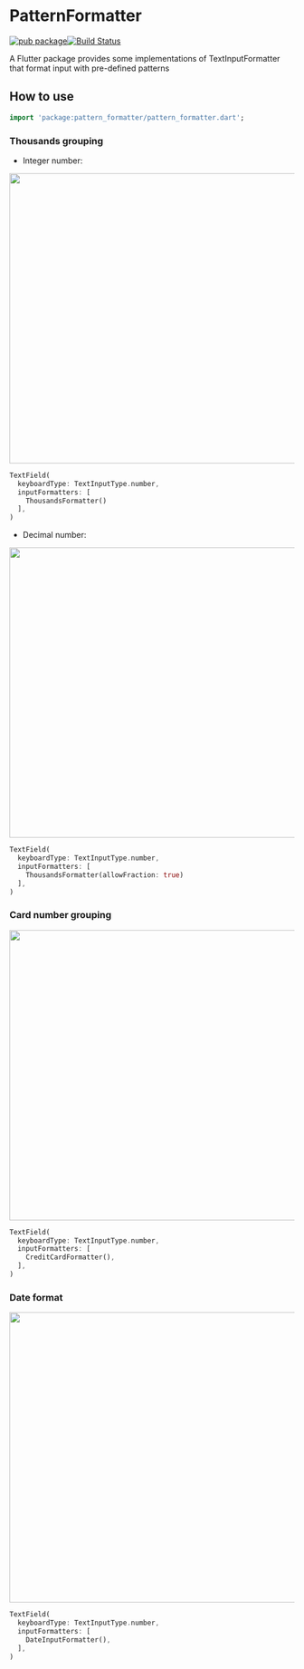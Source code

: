 # PatternFormatter

[![pub package](https://img.shields.io/pub/v/pattern_formatter.svg)](https://pub.dartlang.org/packages/pattern_formatter)[![Build Status](https://travis-ci.org/hnvn/flutter_pattern_formatter.svg?branch=master)](https://travis-ci.org/hnvn/flutter_pattern_formatter)

A Flutter package provides some implementations of TextInputFormatter that format input with pre-defined patterns

## How to use

```dart
import 'package:pattern_formatter/pattern_formatter.dart';
```

### Thousands grouping

* Integer number:

<p>
    <img width="512" src="https://github.com/hnvn/flutter_pattern_formatter/blob/master/screenshots/integer_formatter.gif?raw=true"/>
</p>

```dart
TextField(
  keyboardType: TextInputType.number,
  inputFormatters: [
    ThousandsFormatter()
  ],
)
```

* Decimal number:

<p>
    <img width="512" src="https://github.com/hnvn/flutter_pattern_formatter/blob/master/screenshots/decimal_formatter.gif?raw=true"/>
</p>

```dart
TextField(
  keyboardType: TextInputType.number,
  inputFormatters: [
    ThousandsFormatter(allowFraction: true)
  ],
)
```

### Card number grouping

<p>
    <img width="512" src="https://github.com/hnvn/flutter_pattern_formatter/blob/master/screenshots/card_number_formatter.gif?raw=true"/>
</p>

```dart
TextField(
  keyboardType: TextInputType.number,
  inputFormatters: [
    CreditCardFormatter(),
  ],
)
```

### Date format

<p>
    <img width="512" src="https://github.com/hnvn/flutter_pattern_formatter/blob/master/screenshots/date_formatter.gif?raw=true"/>
</p>

```dart
TextField(
  keyboardType: TextInputType.number,
  inputFormatters: [
    DateInputFormatter(),
  ],
)
```

